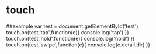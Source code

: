 # touch
##example
	var test = document.getElementById('test')
	touch.on(test,'tap',function(e){
		console.log('tap')
	})
	touch.on(test,'hold',function(e){
		console.log('hold')
	})
	touch.on(test,'swipe',function(e){
		console.log(e.detail.dir)
	})
